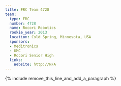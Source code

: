 ```yaml
---
title: FRC Team 4728
team:
  type: FRC
  number: 4728
  name: Rocori Robotics
  rookie_year: 2013
  location: Cold Spring, Minnesota, USA
  sponsors:
  - Meditronics
  - UMC
  - Rocori Senior High
  links:
    Website: http://N/A
---
```


{% include remove_this_line_and_add_a_paragraph %}